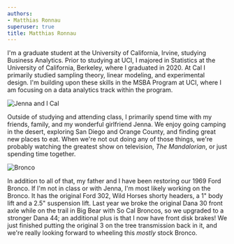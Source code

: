 ```yaml
---
authors:
- Matthias Ronnau
superuser: true
title: Matthias Ronnau
---
```


I'm a graduate student at the University of California, Irvine, studying Business Analytics. Prior to studying at UCI, I majored in Statistics at the University of California, Berkeley, where I graduated in 2020. At Cal I primarily studied sampling theory, linear modeling, and experimental design. I'm building upon these skills in the MSBA Program at UCI, where I am focusing on a data analytics track within the program.

![Jenna and I Cal](../../about/gallery/gallery/Jenna_and_I_Cal.jpg)

Outside of studying and attending class, I primarily spend time with my friends, family, and my wonderful girlfriend Jenna. We enjoy going camping in the desert, exploring San Diego and Orange County, and finding great new places to eat. When we're not out doing any of those things, we're probably watching the greatest show on television, *The Mandalorian*, or just spending time together.

![Bronco](../../about/gallery/gallery/Bronco.jpg)

In addition to all of that, my father and I have been restoring our 1969 Ford Bronco. If I'm not in class or with Jenna, I'm most likely working on the Bronco. It has the original Ford 302, Wild Horses shorty headers, a 1" body lift and a 2.5" suspension lift. Last year we broke the original Dana 30 front axle while on the trail in Big Bear with So Cal Broncos, so we upgraded to a stronger Dana 44; an additional plus is that I now have front disk brakes! We just finished putting the original 3 on the tree transmission back in it, and we're really looking forward to wheeling this *mostly* stock Bronco.